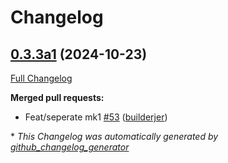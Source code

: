 # Changelog

## [0.3.3a1](https://github.com/OpenVoiceOS/skill-ovos-date-time/tree/0.3.3a1) (2024-10-23)

[Full Changelog](https://github.com/OpenVoiceOS/skill-ovos-date-time/compare/0.3.2...0.3.3a1)

**Merged pull requests:**

- Feat/seperate mk1 [\#53](https://github.com/OpenVoiceOS/skill-ovos-date-time/pull/53) ([builderjer](https://github.com/builderjer))



\* *This Changelog was automatically generated by [github_changelog_generator](https://github.com/github-changelog-generator/github-changelog-generator)*
